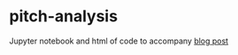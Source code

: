 # pitch-analysis

Jupyter notebook and html of code to accompany [blog post](https://nlgreenerton.github.io/data_science/2021/12/05/MILB_pitches.html)
